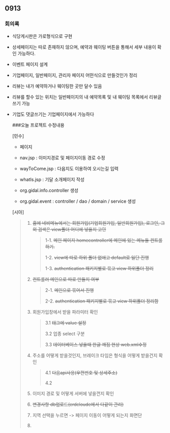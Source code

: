 ## 0913

### 회의록

+ 식당게시판은 가로형식으로 구현

+ 상세페이지는 따로 존재하지 않으며, 예약과 웨이팅 버튼을 통해서 세부 내용이 확인 가능하다.

+ 이벤트 페이지 설계

+ 기업페이지, 일반페이지, 관리자 페이지 어떤식으로 만들것인가 정리

+ 리뷰는 내가 예약하거나 웨이팅한 곳만 달수 있음

+ 리뷰를 할수 있는 위치는 일반페이지의 내 예약목록 및 내 웨이팅 목록에서 리뷰글쓰기 가능

+ 기업도 댓글쓰기는 기업페이지에서 가능하다



  ###오늘 프로젝트 수정내용 



  [민수]

  - 페이지

   - nav.jsp : 이미지경로 및 페이지이동 경로 수정

   - wayToCome.jsp : 다음지도 이용하여 오시는길 입력

   - whatIs.jsp : 기달 소개페이지 작성

  - org.gidal.info.controller 생성

  - org.gidal.event : controller / dao / domain / service 생성


  [시아]

  > 1. ~~홈에 네비메뉴에서는 회원가입(기업회원가입, 일반회원가입), 로그인, 그외 검색은 view폴더 어디에 넣을지 고민~~
  >
  >    > 1-1. ~~메인 페이지 homecontroller에 메인에 있는 메뉴들 컨트롤하기.~~
  >    >
  >    > 1-2.  ~~view에 따로 하위 폴더 없애고 default로 일단 진행~~
  >    >
  >    > 1-3. ~~authentication 패키지별로 묶고 view 하위폴더 정리~~
  >
  > 2. ~~컨트롤러 메인으로 따로 만들지 여부~~
  >
  >    > 2-1. ~~메인으로 묶어서 진행~~
  >    >
  >    > 2-2. ~~authentication 패키지별로 묶고 view 하위폴더 정리함~~
  >
  > 3. 회원가입창에서 받을 파라미터 확인
  >
  >    > 3.1 ~~태그에 value 설정~~
  >    >
  >    > 3.2 업종 select 구분
  >    >
  >    > 3.3 ~~데이터베이스 넣을때 한글 깨짐 현상 web.xml수정~~
  >
  > 4. 주소를 어떻게 받을것인지, 브레이크 타임은 형식을 어떻게 받을건지 확인
  >
  >    > 4.1 ~~다음api사용(우편번호 및 상세주소)~~
  >    >
  >    > 4.2 
  >
  > 5. 이미지 경로 및 어떻게 서버에 넣을껀지 확인
  >
  > 6. ~~변경사항 db업로드(erdcloude에서 다같이 관리)~~
  >
  > 7. 지역 선택을 누르면 -> 페이지 이동이 어떻게 되는지 화면단 
  >
  > 8. 
